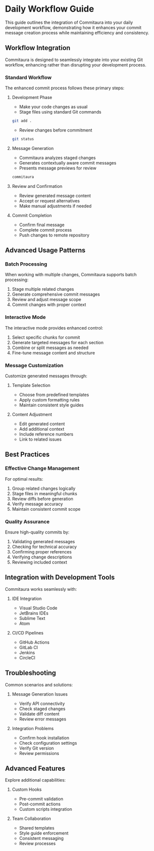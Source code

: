 # Daily Workflow Guide

This guide outlines the integration of Commitaura into your daily development workflow, demonstrating how it enhances your commit message creation process while maintaining efficiency and consistency.

## Workflow Integration

Commitaura is designed to seamlessly integrate into your existing Git workflow, enhancing rather than disrupting your development process.

### Standard Workflow

The enhanced commit process follows these primary steps:

1. Development Phase
   - Make your code changes as usual
   - Stage files using standard Git commands
   ```bash
   git add .
   ```
   - Review changes before commitment
   ```bash
   git status
   ```

2. Message Generation
   - Commitaura analyzes staged changes
   - Generates contextually aware commit messages
   - Presents message previews for review
   ```bash
   commitaura
   ```

3. Review and Confirmation
   - Review generated message content
   - Accept or request alternatives
   - Make manual adjustments if needed

4. Commit Completion
   - Confirm final message
   - Complete commit process
   - Push changes to remote repository

## Advanced Usage Patterns

### Batch Processing

When working with multiple changes, Commitaura supports batch processing:

1. Stage multiple related changes
2. Generate comprehensive commit messages
3. Review and adjust message scope
4. Commit changes with proper context

### Interactive Mode

The interactive mode provides enhanced control:

1. Select specific chunks for commit
2. Generate targeted messages for each section
3. Combine or split messages as needed
4. Fine-tune message content and structure

### Message Customization

Customize generated messages through:

1. Template Selection
   - Choose from predefined templates
   - Apply custom formatting rules
   - Maintain consistent style guides

2. Content Adjustment
   - Edit generated content
   - Add additional context
   - Include reference numbers
   - Link to related issues

## Best Practices

### Effective Change Management

For optimal results:

1. Group related changes logically
2. Stage files in meaningful chunks
3. Review diffs before generation
4. Verify message accuracy
5. Maintain consistent commit scope

### Quality Assurance

Ensure high-quality commits by:

1. Validating generated messages
2. Checking for technical accuracy
3. Confirming proper references
4. Verifying change descriptions
5. Reviewing included context

## Integration with Development Tools

Commitaura works seamlessly with:

1. IDE Integration
   - Visual Studio Code
   - JetBrains IDEs
   - Sublime Text
   - Atom

2. CI/CD Pipelines
   - GitHub Actions
   - GitLab CI
   - Jenkins
   - CircleCI

## Troubleshooting

Common scenarios and solutions:

1. Message Generation Issues
   - Verify API connectivity
   - Check staged changes
   - Validate diff content
   - Review error messages

2. Integration Problems
   - Confirm hook installation
   - Check configuration settings
   - Verify Git version
   - Review permissions

## Advanced Features

Explore additional capabilities:

1. Custom Hooks
   - Pre-commit validation
   - Post-commit actions
   - Custom scripts integration

2. Team Collaboration
   - Shared templates
   - Style guide enforcement
   - Consistent messaging
   - Review processes
